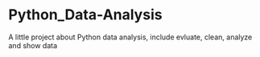 # Python_Data-Analysis
A little project about Python data analysis, include evluate, clean, analyze and show data
